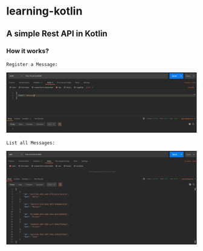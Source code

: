 # learning-kotlin

## A simple Rest API in Kotlin

### How it works?
`Register a Message:`

![img.png](img.png)

`List all Messages:`

![img_1.png](img_1.png)